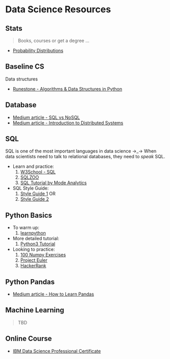 # Data Science Resources

## Stats

> Books, courses or get a degree ...

* [Probability Distributions](https://blog.cloudera.com/blog/2015/12/common-probability-distributions-the-data-scientists-crib-sheet/)

## Baseline CS 

Data structures

* [Runestone - Algorithms & Data Structures in Python](https://runestone.academy/runestone/static/pythonds/index.html)

## Database

* [Medium article - SQL vs NoSQL](https://medium.com/xplenty-blog/the-sql-vs-nosql-difference-mysql-vs-mongodb-32c9980e67b2)
* [Medium article - Introduction to Distributed Systems](https://medium.freecodecamp.org/a-thorough-introduction-to-distributed-systems-3b91562c9b3c)

## SQL

SQL is one of the most important languages in data science ->_-> When data scientists need to talk to relational databases, they need to _speak_ SQL.

* Learn and practice: 
    1. [W3School - SQL](https://www.w3schools.com/sql/)
    1. [SQLZOO](https://sqlzoo.net/wiki/SQL_Tutorial)
    1. [SQL Tutorial by Mode Analytics](https://mode.com/sql-tutorial/introduction-to-sql/)
* SQL Style Guide: 
    1. [Style Guide 1](https://gist.github.com/fredbenenson/7bb92718e19138c20591) OR 
    1. [Style Guide 2](https://github.com/haleemur/sql-style-guide) 

## Python Basics

* To warm up: 
    1. [learnpython](https://www.learnpython.org/) 
* More detailed tutorial:
    1. [Python3 Tutorial](https://docs.python.org/3/tutorial/)
* Looking to practice:
    1. [100 Numpy Exercises](http://www.labri.fr/perso/nrougier/teaching/numpy.100/)
    1. [Project Euler](https://projecteuler.net/archives)
    1. [HackerRank](https://www.hackerrank.com/)

## Python Pandas

* [Medium article - How to Learn Pandas](https://medium.com/dunder-data/how-to-learn-pandas-108905ab4955)

## Machine Learning

> TBD

## Online Course

* [IBM Data Science Professional Certificate](https://www.coursera.org/specializations/ibm-data-science-professional-certificate)